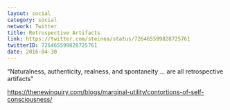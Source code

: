 ```yaml
---
layout: social
category: social
network: Twitter
title: Retrospective Artifacts
link: https://twitter.com/steinea/status/726465599828725761
twitterID: 726465599828725761
date: 2016-04-30
---
```


“Naturalness, authenticity, realness, and spontaneity ... are all retrospective artifacts"

<https://thenewinquiry.com/blogs/marginal-utility/contortions-of-self-consciousness/>
